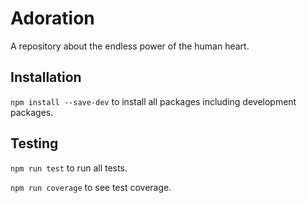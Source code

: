 # Adoration

A repository about the endless power of the human heart.

## Installation

`npm install --save-dev` to install all packages including development packages.

## Testing

`npm run test` to run all tests.

`npm run coverage` to see test coverage.